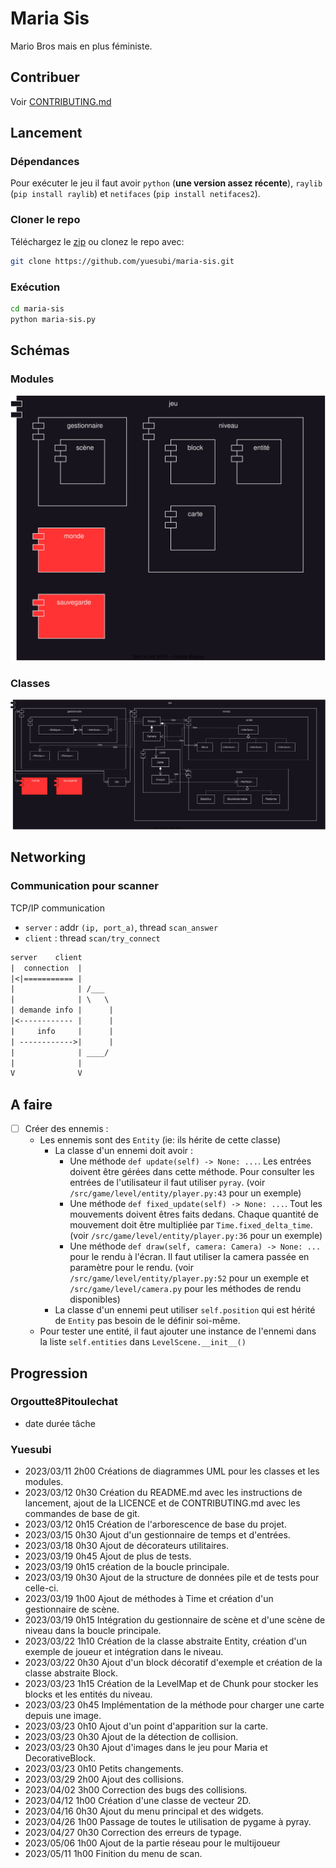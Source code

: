 # Maria Sis
Mario Bros mais en plus féministe.


## Contribuer
Voir [CONTRIBUTING.md](/CONTRIBUTING.md)


## Lancement

### Dépendances
Pour exécuter le jeu il faut avoir `python` (**une version assez récente**),
`raylib` (`pip install raylib`) et `netifaces` (`pip install netifaces2`).

### Cloner le repo
Téléchargez le [zip](https://github.com/yuesubi/maria-sis/archive/refs/heads/main.zip)
ou clonez le repo avec:
```bash
git clone https://github.com/yuesubi/maria-sis.git
```

### Exécution
```bash
cd maria-sis
python maria-sis.py
```


## Schémas

### Modules
![Schéma des modules](/res/schemas/modules.svg)

### Classes
![Schéma des classes](/res/schemas/classes.svg)


## Networking

### Communication pour scanner
TCP/IP communication
- `server` : addr `(ip, port_a)`, thread `scan_answer`
- `client` : thread `scan/try_connect`
```txt
server    client
|  connection  |
|<|=========== |
|              | /___
|              | \   \
| demande info |      |
|<------------ |      |
|     info     |      |
| ------------>|      |
|              | ____/
|              |
V              V
```


## A faire

- [ ] Créer des ennemis :
    * Les ennemis sont des `Entity` (ie: ils hérite de cette classe)
        * La classe d'un ennemi doit avoir :
            - Une méthode `def update(self) -> None: ...`. Les entrées doivent
                être gérées dans cette méthode. Pour consulter les entrées de
                l'utilisateur il faut utiliser `pyray`. (voir
                `/src/game/level/entity/player.py:43` pour un exemple)
            - Une méthode `def fixed_update(self) -> None: ...`. Tout les
                mouvements doivent êtres faits dedans. Chaque quantité de
                mouvement doit être multipliée par `Time.fixed_delta_time`.
                (voir `/src/game/level/entity/player.py:36` pour un exemple)
            - Une méthode `def draw(self, camera: Camera) -> None: ...` pour le
                rendu à l'écran. Il faut utiliser la camera passée en paramètre
                pour le rendu. (voir `/src/game/level/entity/player.py:52` pour
                un exemple et `/src/game/level/camera.py` pour les méthodes de
                rendu disponibles)
        * La classe d'un ennemi peut utiliser `self.position` qui est hérité de
            `Entity` pas besoin de le définir soi-même. 
    * Pour tester une entité, il faut ajouter une instance de l'ennemi dans la
        liste `self.entities` dans `LevelScene.__init__()`


## Progression

### Orgoutte8Pitoulechat
* date durée tâche

### Yuesubi
* 2023/03/11 2h00 Créations de diagrammes UML pour les classes et les modules.
* 2023/03/12 0h30 Création du README.md avec les instructions de lancement,
    ajout de la LICENCE et de CONTRIBUTING.md avec les commandes de base de git.
* 2023/03/12 0h15 Création de l'arborescence de base du projet.
* 2023/03/15 0h30 Ajout d'un gestionnaire de temps et d'entrées.
* 2023/03/18 0h30 Ajout de décorateurs utilitaires.
* 2023/03/19 0h45 Ajout de plus de tests.
* 2023/03/19 0h15 création de la boucle principale.
* 2023/03/19 0h30 Ajout de la structure de données pile et de tests pour
    celle-ci.
* 2023/03/19 1h00 Ajout de méthodes à Time et création d'un gestionnaire de
    scène.
* 2023/03/19 0h15 Intégration du gestionnaire de scène et d'une scène de niveau
    dans la boucle principale.
* 2023/03/22 1h10 Création de la classe abstraite Entity, création d'un exemple
    de joueur et intégration dans le niveau.
* 2023/03/22 0h30 Ajout d'un block décoratif d'exemple et création de la classe
    abstraite Block.
* 2023/03/23 1h15 Création de la LevelMap et de Chunk pour stocker les blocks et
    les entités du niveau.
* 2023/03/23 0h45 Implémentation de la méthode pour charger une carte depuis une
    image.
* 2023/03/23 0h10 Ajout d'un point d'apparition sur la carte.
* 2023/03/23 0h30 Ajout de la détection de collision.
* 2023/03/23 0h30 Ajout d'images dans le jeu pour Maria et DecorativeBlock.
* 2023/03/23 0h10 Petits changements.
* 2023/03/29 2h00 Ajout des collisions.
* 2023/04/02 3h00 Correction des bugs des collisions.
* 2023/04/12 1h00 Création d'une classe de vecteur 2D.
* 2023/04/16 0h30 Ajout du menu principal et des widgets.
* 2023/04/26 1h00 Passage de toutes le utilisation de pygame à pyray.
* 2023/04/27 0h30 Correction des erreurs de typage.
* 2023/05/06 1h00 Ajout de la partie réseau pour le multijoueur
* 2023/05/11 1h00 Finition du menu de scan.